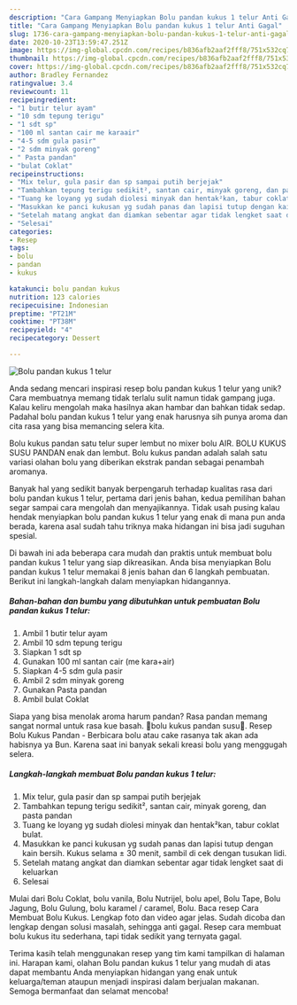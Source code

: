 ```yaml
---
description: "Cara Gampang Menyiapkan Bolu pandan kukus 1 telur Anti Gagal"
title: "Cara Gampang Menyiapkan Bolu pandan kukus 1 telur Anti Gagal"
slug: 1736-cara-gampang-menyiapkan-bolu-pandan-kukus-1-telur-anti-gagal
date: 2020-10-23T13:59:47.251Z
image: https://img-global.cpcdn.com/recipes/b836afb2aaf2fff8/751x532cq70/bolu-pandan-kukus-1-telur-foto-resep-utama.jpg
thumbnail: https://img-global.cpcdn.com/recipes/b836afb2aaf2fff8/751x532cq70/bolu-pandan-kukus-1-telur-foto-resep-utama.jpg
cover: https://img-global.cpcdn.com/recipes/b836afb2aaf2fff8/751x532cq70/bolu-pandan-kukus-1-telur-foto-resep-utama.jpg
author: Bradley Fernandez
ratingvalue: 3.4
reviewcount: 11
recipeingredient:
- "1 butir telur ayam"
- "10 sdm tepung terigu"
- "1 sdt sp"
- "100 ml santan cair me karaair"
- "4-5 sdm gula pasir"
- "2 sdm minyak goreng"
- " Pasta pandan"
- "bulat Coklat"
recipeinstructions:
- "Mix telur, gula pasir dan sp sampai putih berjejak"
- "Tambahkan tepung terigu sedikit², santan cair, minyak goreng, dan pasta pandan"
- "Tuang ke loyang yg sudah diolesi minyak dan hentak²kan, tabur coklat bulat."
- "Masukkan ke panci kukusan yg sudah panas dan lapisi tutup dengan kain bersih. Kukus selama ± 30 menit, sambil di cek dengan tusukan lidi."
- "Setelah matang angkat dan diamkan sebentar agar tidak lengket saat di keluarkan"
- "Selesai"
categories:
- Resep
tags:
- bolu
- pandan
- kukus

katakunci: bolu pandan kukus 
nutrition: 123 calories
recipecuisine: Indonesian
preptime: "PT21M"
cooktime: "PT38M"
recipeyield: "4"
recipecategory: Dessert

---
```



![Bolu pandan kukus 1 telur](https://img-global.cpcdn.com/recipes/b836afb2aaf2fff8/751x532cq70/bolu-pandan-kukus-1-telur-foto-resep-utama.jpg)

Anda sedang mencari inspirasi resep bolu pandan kukus 1 telur yang unik? Cara membuatnya memang tidak terlalu sulit namun tidak gampang juga. Kalau keliru mengolah maka hasilnya akan hambar dan bahkan tidak sedap. Padahal bolu pandan kukus 1 telur yang enak harusnya sih punya aroma dan cita rasa yang bisa memancing selera kita.

Bolu kukus pandan satu telur super lembut no mixer bolu AIR. BOLU KUKUS SUSU PANDAN enak dan lembut. Bolu kukus pandan adalah salah satu variasi olahan bolu yang diberikan ekstrak pandan sebagai penambah aromanya.

Banyak hal yang sedikit banyak berpengaruh terhadap kualitas rasa dari bolu pandan kukus 1 telur, pertama dari jenis bahan, kedua pemilihan bahan segar sampai cara mengolah dan menyajikannya. Tidak usah pusing kalau hendak menyiapkan bolu pandan kukus 1 telur yang enak di mana pun anda berada, karena asal sudah tahu triknya maka hidangan ini bisa jadi suguhan spesial.


Di bawah ini ada beberapa cara mudah dan praktis untuk membuat bolu pandan kukus 1 telur yang siap dikreasikan. Anda bisa menyiapkan Bolu pandan kukus 1 telur memakai 8 jenis bahan dan 6 langkah pembuatan. Berikut ini langkah-langkah dalam menyiapkan hidangannya.

<!--inarticleads1-->

##### Bahan-bahan dan bumbu yang dibutuhkan untuk pembuatan Bolu pandan kukus 1 telur:

1. Ambil 1 butir telur ayam
1. Ambil 10 sdm tepung terigu
1. Siapkan 1 sdt sp
1. Gunakan 100 ml santan cair (me kara+air)
1. Siapkan 4-5 sdm gula pasir
1. Ambil 2 sdm minyak goreng
1. Gunakan  Pasta pandan
1. Ambil bulat Coklat


Siapa yang bisa menolak aroma harum pandan? Rasa pandan memang sangat normal untuk rasa kue basah. 🍰bolu kukus pandan susu🍰. Resep Bolu Kukus Pandan - Berbicara bolu atau cake rasanya tak akan ada habisnya ya Bun. Karena saat ini banyak sekali kreasi bolu yang menggugah selera. 

<!--inarticleads2-->

##### Langkah-langkah membuat Bolu pandan kukus 1 telur:

1. Mix telur, gula pasir dan sp sampai putih berjejak
1. Tambahkan tepung terigu sedikit², santan cair, minyak goreng, dan pasta pandan
1. Tuang ke loyang yg sudah diolesi minyak dan hentak²kan, tabur coklat bulat.
1. Masukkan ke panci kukusan yg sudah panas dan lapisi tutup dengan kain bersih. Kukus selama ± 30 menit, sambil di cek dengan tusukan lidi.
1. Setelah matang angkat dan diamkan sebentar agar tidak lengket saat di keluarkan
1. Selesai


Mulai dari Bolu Coklat, bolu vanila, Bolu Nutrijel, bolu apel, Bolu Tape, Bolu Jagung, Bolu Gulung, bolu karamel / caramel, Bolu. Baca resep Cara Membuat Bolu Kukus. Lengkap foto dan video agar jelas. Sudah dicoba dan lengkap dengan solusi masalah, sehingga anti gagal. Resep cara membuat bolu kukus itu sederhana, tapi tidak sedikit yang ternyata gagal. 

Terima kasih telah menggunakan resep yang tim kami tampilkan di halaman ini. Harapan kami, olahan Bolu pandan kukus 1 telur yang mudah di atas dapat membantu Anda menyiapkan hidangan yang enak untuk keluarga/teman ataupun menjadi inspirasi dalam berjualan makanan. Semoga bermanfaat dan selamat mencoba!
